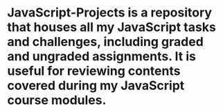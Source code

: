 # JavaScript-Projects is a repository that houses all my JavaScript tasks and challenges, including graded and ungraded assignments. It is useful for reviewing contents covered during my JavaScript course modules.
